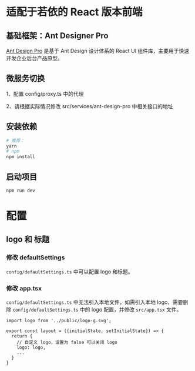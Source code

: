 # 适配于若依的 React 版本前端

## 基础框架：Ant Designer Pro

[Ant Design Pro](https://pro.ant.design/) 是基于 Ant Design 设计体系的 React UI 组件库，主要用于快速开发企业后台产品原型。

## 微服务切换

1、配置 config/proxy.ts 中的代理

2、请根据实际情况修改 src/services/ant-design-pro 中相关接口的地址

## 安装依赖

```bash
# 推荐：
yarn
# npm
npm install
```

## 启动项目

```bash
npm run dev
```

# 配置

## logo 和 标题

### 修改 defaultSettings

`config/defaultSettings.ts` 中可以配置 logo 和标题。

### 修改 app.tsx

`config/defaultSettings.ts` 中无法引入本地文件，如需引入本地 logo，需要删除 `config/defaultSettings.ts` 中的 logo
配置，并修改 `src/app.tsx` 文件。

```tsx
import logo from '../public/logo-g.svg';

export const layout = ({initialState, setInitialState}) => {
  return {
    // 自定义 logo，设置为 false 可以关闭 logo
    logo: logo,
    ...
  }
}
```
